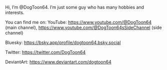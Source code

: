 Hi, I’m @DogToon64. I’m just some guy who has many hobbies and interests.

You can find me on:
YouTube: https://www.youtube.com/@DogToon64 (main channel), https://www.youtube.com/@DogToon64sSideChannel (side channel)

Bluesky: https://bsky.app/profile/dogtoon64.bsky.social

Twitter: https://twitter.com/DogToon64

DeviantArt: https://www.deviantart.com/dogtoon64

<!---
DogToon64/DogToon64 is a ✨ special ✨ repository because its `README.md` (this file) appears on your GitHub profile.
You can click the Preview link to take a look at your changes.
--->
